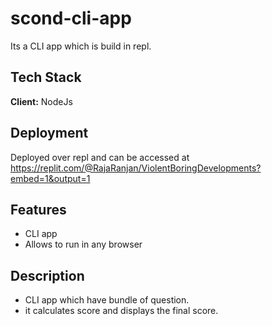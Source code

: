 # scond-cli-app

Its a CLI app which is build in repl.


## Tech Stack

**Client:** NodeJs



  
## Deployment

Deployed over repl and can be accessed at
https://replit.com/@RajaRanjan/ViolentBoringDevelopments?embed=1&output=1



  
## Features

- CLI app
- Allows to run in any browser



 ## Description
 
 - CLI app which have bundle of question.
 - it calculates score and displays the final score.
